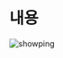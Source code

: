 # 내용
![showping](https://user-images.githubusercontent.com/59948163/128621879-a06ed952-bf4d-43ac-a27d-ff2482c1e926.PNG)
